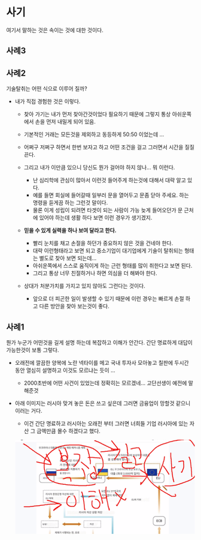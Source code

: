 # 사기
여기서 말하는 것은 속이는 것에 대한 것이다.


## 사례3



## 사례2
기술탈취는 어떤 식으로 이루어 질까?

* 내가 직접 경험한 것은 이렇다.
  - 찾아 가기는 내가 먼저 찾아간것이었다 필요하기 때문에 그렇지 통상 아쉬운쪽에서 손을 먼저 내밀게 되어 있음.
  - 기본적인 거래는 모든것을 제외하고 동등하게 50:50 이었는데 ...
  - 어쩌구 저쩌구 하면서 한번 보자고 하고 어떤 조건을 걸고 그러면서 시간을 질질 끈다.

  - 그리고 내가 이만큼 있으니 당신도 뭔가 걸어야 하지 않나... 뭐 이런다.
    + 난 심리학에 관심이 많아서 이런것 들어주게 하는것에 대해서 대략 알고 있다.
    + 예를 들면 회실에 들어갈때 일부러 문을 열어두고 문좀 닫아 주세요. 하는 명령을 듣게끔 하는 그런것 말이다.
    + 물론 이게 성립이 되려면 타겟이 되는 사람이 가능 늦게 들어오던가 문 근처에 있어야 하는데 생활 하다 보면 이런 경우가 생기겠지.

  - **믿을 수 있게 실력을 하나 보여 달라고 한다.**
    + 빨리 눈치를 채고 손절을 하던가 중요하지 않은 것을 건네야 한다.
    + 대략 이런형태라고 보면 되고 중소기업이 대기업에게 기술이 탈취되는 형태는 별도로 찾아 보면 되는데...
    + 아쉬운쪽에서 스스로 움직이게 하는 근런 형태를 많이 취한다고 보면 된다.
    + 그리고 통상 너무 친절하거나 하면 의심을 더 해봐야 한다.

  - 상대가 처분가치를 가지고 있지 않아도 그런다는 것이다.
    + 앞으로 더 피곤한 일이 발생할 수 있기 때문에 이런 경우는 빠르게 손절 하고 다른 방안을 찾아 보는것이 좋다.




## 사례1
뭔가 누군가 어떤것을 길게 설명 하는데 복잡하고 이해가 안간다. 간단 명료하게 대답이 가능한것이 보통 그렇다.

* 오래전에 깔끔한 양복에 노란 넥타이를 메고 국내 투자사 모아놓고 칠판에 두시간 동안 열심히 설명하고 이것도 모르냐는 듯이 ...
  - 2000초반에 어떤 사건이 있었는데 정확히는 모르겠네... 고단선생이 예전에 말해준것


* 아래 이미지는 러시아 맞겨 놓은 돈은 쓰고 싶은데 그러면 금융업이 망할것 같으니 이러는 거다.
  - 이건 간단 명료하고 러시아는 오래전 부터 그러면 너희들 기업 러시아에 있는 자산 그 금액만큼 몰수 하겠다고 했다.

  ![말이_길고_복잡하고_이해가안간다](image-1.png)